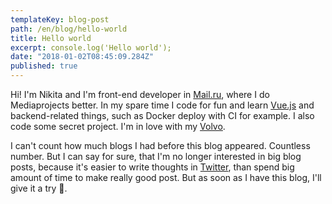 ```yaml
---
templateKey: blog-post
path: /en/blog/hello-world
title: Hello world
excerpt: console.log('Hello world');
date: "2018-01-02T08:45:09.284Z"
published: true
---
```


Hi! I'm Nikita and I'm front-end developer in [Mail.ru](https://mail.ru), where I do Mediaprojects better. In my spare time I code for fun and learn [Vue.js](https://vuejs.org/)  and backend-related things, such as Docker deploy with CI for example. I also code some secret project. I'm in love with my [Volvo](https://www.drive2.ru/r/volvo/v40_cross_country/480505823865339906/).

I can't count how much blogs I had before this blog appeared. Countless number. But I can say for sure, that I'm no longer interested in big blog posts, because it's easier to write thoughts in [Twitter](https://twitter.com/life_maniac), than spend big amount of time to make really good post. But as soon as I have this blog, I'll give it a try 🙂.

